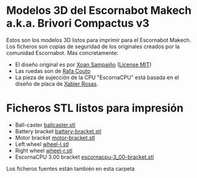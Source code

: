 Modelos 3D del Escornabot Makech a.k.a. Brivori Compactus v3
===========================================================

Estos son los modelos 3D listos para imprimir para el Escornabot Makech. Los ficheros son copias de seguridad de los originales creados por la comunidad Escornabot. Más concretamente:

* El diseño original es por [Xoan Sampaiño][XOA01] ([License MIT][LIC01])
* Las ruedas son de [Rafa
Couto](https://github.com/rafacouto/3d-models/tree/master/escornabot/stronger-wheel) 
* La pieza de sujección de la CPU "EscornaCPU" está basada en el diseño de placa de  [Xabier Rosas](https://github.com/escornabot/electronics).

# Ficheros STL listos para impresión

- Ball-caster [ballcaster.stl](ballcaster.stl)
- Battery bracket [battery-bracket.stl](battery-bracket.stl)
- Motor bracket [motor-bracket.stl](motor-bracket.stl)
- Left wheel [wheel-l.stl](wheel-l.stl)
- Right wheel [wheel-r.stl](wheel-r.stl)
- EscornaCPU 3.00 bracket [escornacpu-3\_00-bracket.stl](escornacpu-3_00-bracket.stl)

Los ficheros fuentes están también en esta carpeta

[LIC01]: brivoi-compactus/LICENSE
[XOA01]: https://github.com/xoan/escornabot

